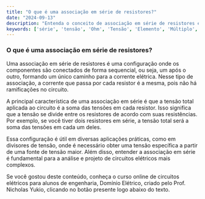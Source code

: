 ```yaml
---
title: "O que é uma associação em série de resistores?"
date: "2024-09-13"
description: "Entenda o conceito de associação em série de resistores e sua importância em circuitos elétricos."
keywords: ['série', 'tensão', 'Ohm', 'Tensão', 'Elemento', 'Múltiplo', 'Resolvido']
---
```


### O que é uma associação em série de resistores?

Uma associação em série de resistores é uma configuração onde os componentes são conectados de forma sequencial, ou seja, um após o outro, formando um único caminho para a corrente elétrica. Nesse tipo de associação, a corrente que passa por cada resistor é a mesma, pois não há ramificações no circuito.

A principal característica de uma associação em série é que a tensão total aplicada ao circuito é a soma das tensões em cada resistor. Isso significa que a tensão se divide entre os resistores de acordo com suas resistências. Por exemplo, se você tiver dois resistores em série, a tensão total será a soma das tensões em cada um deles.

Essa configuração é útil em diversas aplicações práticas, como em divisores de tensão, onde é necessário obter uma tensão específica a partir de uma fonte de tensão maior. Além disso, entender a associação em série é fundamental para a análise e projeto de circuitos elétricos mais complexos.

Se você gostou deste conteúdo, conheça o curso online de circuitos elétricos para alunos de engenharia, Domínio Elétrico, criado pelo Prof. Nicholas Yukio, clicando no botão presente logo abaixo do texto.
